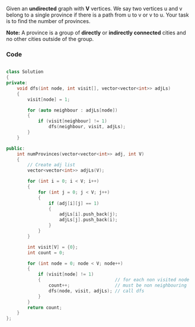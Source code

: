 Given an **undirected** graph with **V** vertices. We say two vertices u and v belong to a single province if there is a path from u to v or v to u. Your task is to find the number of provinces.  
  
**Note:** A province is a group of **directly** or **indirectly connected** cities and no other cities outside of the group.

### Code
```cpp

class Solution
{
private:
    void dfs(int node, int visit[], vector<vector<int>> adjLs)
    {
        visit[node] = 1;

        for (auto neighbour : adjLs[node])
        {
            if (visit[neighbour] != 1)
                dfs(neighbour, visit, adjLs);
        }
    }

public:
    int numProvinces(vector<vector<int>> adj, int V)
    {
        // Create adj list
        vector<vector<int>> adjLs(V);

        for (int i = 0; i < V; i++)
        {
            for (int j = 0; j < V; j++)
            {
                if (adj[i][j] == 1)
                {
                    adjLs[i].push_back(j);
                    adjLs[j].push_back(i);
                }
            }
        }

        int visit[V] = {0};
        int count = 0;

        for (int node = 0; node < V; node++)
        {
            if (visit[node] != 1)
            {                            // for each non visited node
                count++;                 // must be non neighbouring
                dfs(node, visit, adjLs); // call dfs
            }
        }
        return count;
    }
};
```